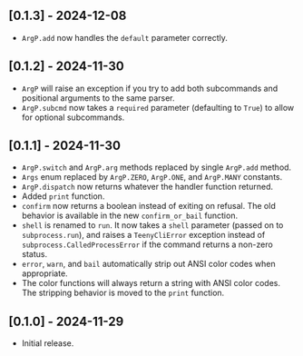 ## [0.1.3] - 2024-12-08
- `ArgP.add` now handles the `default` parameter correctly.

## [0.1.2] - 2024-11-30
- `ArgP` will raise an exception if you try to add both subcommands and positional arguments to the same parser.
- `ArgP.subcmd` now takes a `required` parameter (defaulting to `True`) to allow for optional subcommands.

## [0.1.1] - 2024-11-30
- `ArgP.switch` and `ArgP.arg` methods replaced by single `ArgP.add` method.
- `Args` enum replaced by `ArgP.ZERO`, `ArgP.ONE`, and `ArgP.MANY` constants.
- `ArgP.dispatch` now returns whatever the handler function returned.
- Added `print` function.
- `confirm` now returns a boolean instead of exiting on refusal. The old behavior is available in the new `confirm_or_bail` function.
- `shell` is renamed to `run`. It now takes a `shell` parameter (passed on to `subprocess.run`), and raises a `TeenyCliError` exception instead of `subprocess.CalledProcessError` if the command returns a non-zero status.
- `error`, `warn`, and `bail` automatically strip out ANSI color codes when appropriate.
- The color functions will always return a string with ANSI color codes. The stripping behavior is moved to the `print` function.

## [0.1.0] - 2024-11-29
- Initial release.
